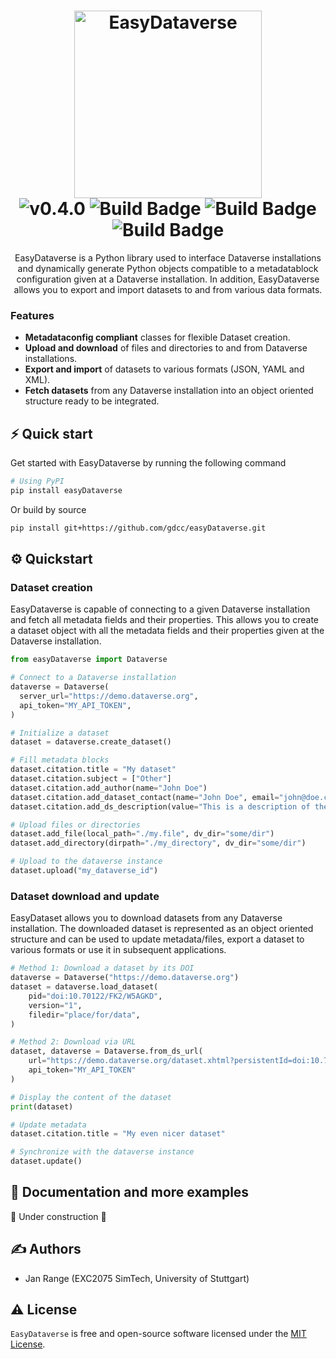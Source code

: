 <h1 align="center">
  <img src="https://raw.githubusercontent.com/gdcc/easyDataverse/main/static/logo.png" width=300 alt="EasyDataverse"></br>
  <img src="https://img.shields.io/badge/EasyDataverse-0.4.0-blue" alt="v0.4.0">
  <img src="https://img.shields.io/badge/python-3.8 | 3.9 | 3.10 | 3.11 -blue.svg" alt="Build Badge">
  <img src="https://github.com/gdcc/easyDataverse/actions/workflows/unit-tests.yaml/badge.svg" alt="Build Badge">
  <img src="https://github.com/gdcc/easyDataverse/actions/workflows/integration-tests.yaml/badge.svg" alt="Build Badge">
</h1>

<p align="center">
EasyDataverse is a Python library used to interface Dataverse installations and dynamically generate Python objects compatible to a metadatablock configuration given at a Dataverse installation. In addition, EasyDataverse allows you to export and import datasets to and from various data formats.</p>

### Features

- **Metadataconfig compliant** classes for flexible Dataset creation.
- **Upload and download** of files and directories to and from Dataverse installations.
- **Export and import** of datasets to various formats (JSON, YAML and XML).
- **Fetch datasets** from any Dataverse installation into an object oriented structure ready to be integrated.

## ⚡️ Quick start

Get started with EasyDataverse by running the following command

```bash
# Using PyPI
pip install easyDataverse
```

Or build by source

```bash
pip install git+https://github.com/gdcc/easyDataverse.git
```

## ⚙️ Quickstart

### Dataset creation

EasyDataverse is capable of connecting to a given Dataverse installation and fetch all metadata fields and their properties. This allows you to create a dataset object with all the metadata fields and their properties given at the Dataverse installation.

```python
from easyDataverse import Dataverse

# Connect to a Dataverse installation
dataverse = Dataverse(
  server_url="https://demo.dataverse.org",
  api_token="MY_API_TOKEN",
)

# Initialize a dataset
dataset = dataverse.create_dataset()

# Fill metadata blocks
dataset.citation.title = "My dataset"
dataset.citation.subject = ["Other"]
dataset.citation.add_author(name="John Doe")
dataset.citation.add_dataset_contact(name="John Doe", email="john@doe.com")
dataset.citation.add_ds_description(value="This is a description of the dataset")

# Upload files or directories
dataset.add_file(local_path="./my.file", dv_dir="some/dir")
dataset.add_directory(dirpath="./my_directory", dv_dir="some/dir")

# Upload to the dataverse instance
dataset.upload("my_dataverse_id")
```

### Dataset download and update

EasyDataset allows you to download datasets from any Dataverse installation. The downloaded dataset is represented as an object oriented structure and can be used to update metadata/files, export a dataset to various formats or use it in subsequent applications.

```python
# Method 1: Download a dataset by its DOI
dataverse = Dataverse("https://demo.dataverse.org")
dataset = dataverse.load_dataset(
    pid="doi:10.70122/FK2/W5AGKD",
    version="1",
    filedir="place/for/data",
)

# Method 2: Download via URL
dataset, dataverse = Dataverse.from_ds_url(
    url="https://demo.dataverse.org/dataset.xhtml?persistentId=doi:10.70122/XX/XXXXX&version=DRAFT",
    api_token="MY_API_TOKEN"
)

# Display the content of the dataset
print(dataset)

# Update metadata
dataset.citation.title = "My even nicer dataset"

# Synchronize with the dataverse instance
dataset.update()
```

## 📖 Documentation and more examples

🚧 Under construction 🚧

## ✍️ Authors

- Jan Range (EXC2075 SimTech, University of Stuttgart)

## ⚠️ License

`EasyDataverse` is free and open-source software licensed under the [MIT License](LICENSE).

